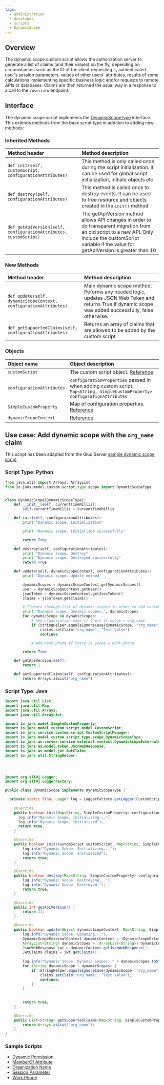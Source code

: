 ```yaml
---
tags:
  - administration
  - developer
  - scripts
  - DynamicScope
---
```


## Overview
The dynamic scope custom script allows the authorization server to generate a list of claims (and their values) on the fly, depending on circumstances such as the ID of the client requesting it, authenticated user's session parameters, values of other users' attributes, results of some calculations implementing specific business logic and/or requests to remote APIs or databases. Claims are then returned the usual way in a response to a call to the `/userinfo` endpoint. 

## Interface
The dynamic scope script implements the [DynamicScopeType](https://github.com/JanssenProject/jans/blob/main/jans-core/script/src/main/java/io/jans/model/custom/script/type/scope/DynamicScopeType.java) interface. This extends methods from the base script type in addition to adding new methods:

### Inherited Methods
| Method header | Method description |
|:-----|:------|
| `def init(self, customScript, configurationAttributes)` | This method is only called once during the script initialization. It can be used for global script initialization, initiate objects etc |
| `def destroy(self, configurationAttributes)` | This method is called once to destroy events. It can be used to free resource and objects created in the `init()` method |
| `def getApiVersion(self, configurationAttributes, customScript)` | The getApiVersion method allows API changes in order to do transparent migration from an old script to a new API. Only include the customScript variable if the value for getApiVersion is greater than 10 |

### New Methods
| Method header | Method description |
|:-----|:------|
| `def update(self, dynamicScopeContext, configurationAttributes)` | Main dynamic scope method. Peforms any needed logic, updates JSON Web Token and returns True if dynamic scope was added successfully, false otherwise. |
| `def getSupportedClaims(self, configurationAttributes)` | Returns an array of claims that are allowed to be added by the custom script |

### Objects
| Object name | Object description |
|:-----|:------|
|`customScript`| The custom script object. [Reference](https://github.com/JanssenProject/jans/blob/main/jans-core/script/src/main/java/io/jans/model/custom/script/model/CustomScript.java) |
|`configurationAttributes`| `configurationProperties` passed in when adding custom script. `Map<String, SimpleCustomProperty> configurationAttributes` |
|`SimpleCustomProperty`| Map of configuration properties. [Reference](https://github.com/JanssenProject/jans/blob/main/jans-core/util/src/main/java/io/jans/model/SimpleCustomProperty.java) |
| `dynamicScopeContext` | [Reference](https://github.com/JanssenProject/jans/blob/main/jans-auth-server/server/src/main/java/io/jans/as/server/service/external/context/DynamicScopeExternalContext.java) |

## Use case: Add dynamic scope with the `org_name` claim

This script has been adapted from the Gluu Server [sample dynamic scope script](https://gluu.org/docs/gluu-server/4.4/admin-guide/sample-dynamic-script.py)

### Script Type: Python
```python
from java.util import Arrays, ArrayList
from io.jans.model.custom.script.type.scope import DynamicScopeType


class DynamicScope(DynamicScopeType):
    def __init__(self, currentTimeMillis):
        self.currentTimeMillis = currentTimeMillis

    def init(self, configurationAttributes):
        print "Dynamic scope. Initialization"

        print "Dynamic scope. Initialized successfully"

        return True   

    def destroy(self, configurationAttributes):
        print "Dynamic scope. Destroy"
        print "Dynamic scope. Destroyed successfully"
        return True   

    def update(self, dynamicScopeContext, configurationAttributes):
        print "Dynamic scope. Update method"

        dynamicScopes = dynamicScopeContext.getDynamicScopes()
        user = dynamicScopeContext.getUser()
        jsonToken = dynamicScopeContext.getJsonToken()
        claims = jsonToken.getClaims()

        # Iterate through list of dynamic scopes in order to add custom scopes if needed
        print "Dynamic scope. Dynamic scopes:", dynamicScopes
        for dynamicScope in dynamicScopes:
            # Add organization name if there is scope = org_name
            if (StringHelper.equalsIgnoreCase(dynamicScope, "org_name")):
                claims.setClaim("org_name", "Test Value")
                continue

            # Add work phone if there is scope = work_phone

        return True

    def getApiVersion(self):
        return 1

    def getSupportedClaims(self, configurationAttributes):
        return Arrays.asList("org_name")
```

### Script Type: Java

```java
import java.util.List;
import java.util.Map;
import java.util.Arrays;
import java.util.ArrayList;

import io.jans.model.SimpleCustomProperty;
import io.jans.model.custom.script.model.CustomScript;
import io.jans.service.custom.script.CustomScriptManager;
import io.jans.model.custom.script.type.scope.DynamicScopeType;
import io.jans.as.server.service.external.context.DynamicScopeExternalContext;
import io.jans.as.model.token.JsonWebResponse;
import io.jans.as.model.jwt.JwtClaims;
import io.jans.util.StringHelper;




import org.slf4j.Logger;
import org.slf4j.LoggerFactory;

public class DynamicScope implements DynamicScopeType {

  private static final Logger log = LoggerFactory.getLogger(CustomScriptManager.class);
	
    @Override
    public boolean init(Map<String, SimpleCustomProperty> configurationAttributes) {
      log.info("Dynamic Scope. Initializing...");
      log.info("Dynamic Scope. Initialized");
      return true;
    }

    @Override
    public boolean init(CustomScript customScript, Map<String, SimpleCustomProperty> configurationAttributes) {
        log.info("Dynamic Scope. Initializing...");
        log.info("Dynamic Scope. Initialized");
        return true;
    }

    @Override
    public boolean destroy(Map<String, SimpleCustomProperty> configurationAttributes) {
        log.info("Dynamic Scope. Destroying...");
        log.info("Dynamic Scope. Destroyed.");
        return true;
    }

    @Override
    public int getApiVersion() {
        return 11;
    }

    @Override
    public boolean update(Object dynamicScopeContext, Map<String, SimpleCustomProperty> configurationAttributes) {
        log.info("Dynamic Scope. Updating...");
        DynamicScopeExternalContext dynamicContext = (DynamicScopeExternalContext) dynamicScopeContext;
        ArrayList<String> dynamicScopes = (ArrayList<String>) dynamicContext.getDynamicScopes();
        JsonWebResponse jwt = dynamicContext.getJsonWebResponse();
        JwtClaims claims = jwt.getClaims();
        
        log.info("Dynamic Scope. Dynamic scopes: " + dynamicScopes.toString());
        for (String dynamicScope : dynamicScopes) {
            if (StringHelper.equalsIgnoreCase(dynamicScope, "org_name")) {
                claims.setClaim("org_name", "Test Value");
                continue;
            }
        }
        
        
        return true;
    }

    @Override
    public List<String> getSupportedClaims(Map<String, SimpleCustomProperty> configurationAttributes) {
        return Arrays.asList("org_name");
    }
}

```

### Sample Scripts
- [Dynamic Permission](../../../script-catalog/dynamic_scope/dynamic-permission/README.md)
- [MemberOf Attribute](../../../script-catalog/dynamic_scope/memberof-attribute/README.md)
- [Organization Name](../../../script-catalog/dynamic_scope/org-name/README.md)
- [Session Parameter](../../../script-catalog/dynamic_scope/session-parameter/README.md)
- [Work Phone](../../../script-catalog/dynamic_scope/work-phone/README.md)
